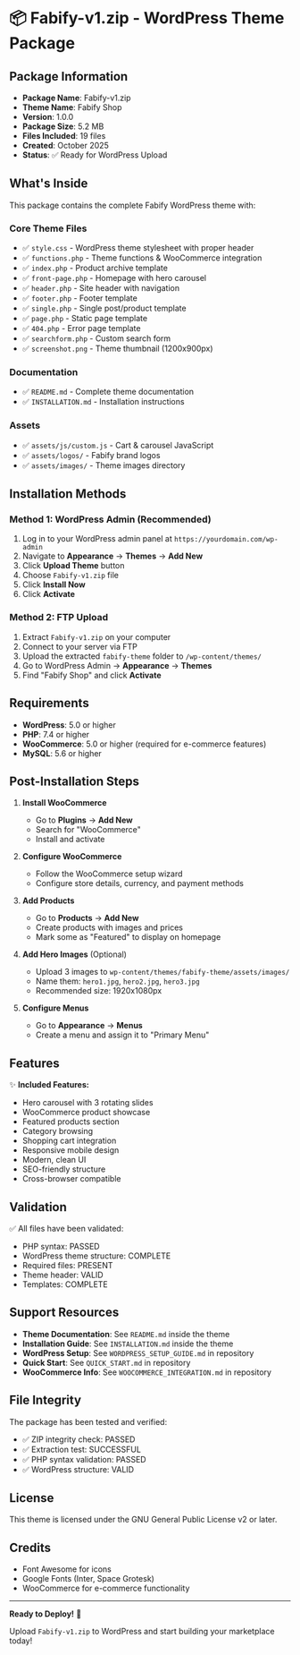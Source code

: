 # 📦 Fabify-v1.zip - WordPress Theme Package

## Package Information

- **Package Name**: Fabify-v1.zip
- **Theme Name**: Fabify Shop
- **Version**: 1.0.0
- **Package Size**: 5.2 MB
- **Files Included**: 19 files
- **Created**: October 2025
- **Status**: ✅ Ready for WordPress Upload

## What's Inside

This package contains the complete Fabify WordPress theme with:

### Core Theme Files
- ✅ `style.css` - WordPress theme stylesheet with proper header
- ✅ `functions.php` - Theme functions & WooCommerce integration
- ✅ `index.php` - Product archive template
- ✅ `front-page.php` - Homepage with hero carousel
- ✅ `header.php` - Site header with navigation
- ✅ `footer.php` - Footer template
- ✅ `single.php` - Single post/product template
- ✅ `page.php` - Static page template
- ✅ `404.php` - Error page template
- ✅ `searchform.php` - Custom search form
- ✅ `screenshot.png` - Theme thumbnail (1200x900px)

### Documentation
- ✅ `README.md` - Complete theme documentation
- ✅ `INSTALLATION.md` - Installation instructions

### Assets
- ✅ `assets/js/custom.js` - Cart & carousel JavaScript
- ✅ `assets/logos/` - Fabify brand logos
- ✅ `assets/images/` - Theme images directory

## Installation Methods

### Method 1: WordPress Admin (Recommended)

1. Log in to your WordPress admin panel at `https://yourdomain.com/wp-admin`
2. Navigate to **Appearance** → **Themes** → **Add New**
3. Click **Upload Theme** button
4. Choose `Fabify-v1.zip` file
5. Click **Install Now**
6. Click **Activate**

### Method 2: FTP Upload

1. Extract `Fabify-v1.zip` on your computer
2. Connect to your server via FTP
3. Upload the extracted `fabify-theme` folder to `/wp-content/themes/`
4. Go to WordPress Admin → **Appearance** → **Themes**
5. Find "Fabify Shop" and click **Activate**

## Requirements

- **WordPress**: 5.0 or higher
- **PHP**: 7.4 or higher
- **WooCommerce**: 5.0 or higher (required for e-commerce features)
- **MySQL**: 5.6 or higher

## Post-Installation Steps

1. **Install WooCommerce**
   - Go to **Plugins** → **Add New**
   - Search for "WooCommerce"
   - Install and activate

2. **Configure WooCommerce**
   - Follow the WooCommerce setup wizard
   - Configure store details, currency, and payment methods

3. **Add Products**
   - Go to **Products** → **Add New**
   - Create products with images and prices
   - Mark some as "Featured" to display on homepage

4. **Add Hero Images** (Optional)
   - Upload 3 images to `wp-content/themes/fabify-theme/assets/images/`
   - Name them: `hero1.jpg`, `hero2.jpg`, `hero3.jpg`
   - Recommended size: 1920x1080px

5. **Configure Menus**
   - Go to **Appearance** → **Menus**
   - Create a menu and assign it to "Primary Menu"

## Features

✨ **Included Features:**
- Hero carousel with 3 rotating slides
- WooCommerce product showcase
- Featured products section
- Category browsing
- Shopping cart integration
- Responsive mobile design
- Modern, clean UI
- SEO-friendly structure
- Cross-browser compatible

## Validation

✅ All files have been validated:
- PHP syntax: PASSED
- WordPress theme structure: COMPLETE
- Required files: PRESENT
- Theme header: VALID
- Templates: COMPLETE

## Support Resources

- **Theme Documentation**: See `README.md` inside the theme
- **Installation Guide**: See `INSTALLATION.md` inside the theme
- **WordPress Setup**: See `WORDPRESS_SETUP_GUIDE.md` in repository
- **Quick Start**: See `QUICK_START.md` in repository
- **WooCommerce Info**: See `WOOCOMMERCE_INTEGRATION.md` in repository

## File Integrity

The package has been tested and verified:
- ✅ ZIP integrity check: PASSED
- ✅ Extraction test: SUCCESSFUL
- ✅ PHP syntax validation: PASSED
- ✅ WordPress structure: VALID

## License

This theme is licensed under the GNU General Public License v2 or later.

## Credits

- Font Awesome for icons
- Google Fonts (Inter, Space Grotesk)
- WooCommerce for e-commerce functionality

---

**Ready to Deploy!** 🚀

Upload `Fabify-v1.zip` to WordPress and start building your marketplace today!
